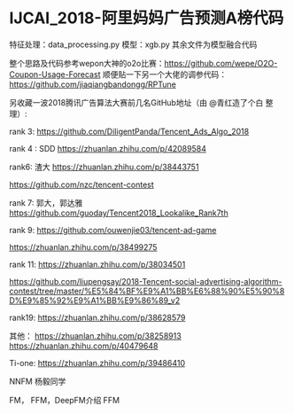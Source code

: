 # IJCAI_2018-阿里妈妈广告预测A榜代码
特征处理：data_processing.py
模型：xgb.py
其余文件为模型融合代码

整个思路及代码参考wepon大神的o2o比赛：https://github.com/wepe/O2O-Coupon-Usage-Forecast
顺便贴一下另一个大佬的调参代码：https://github.com/jiaqiangbandongg/RPTune


另收藏一波2018腾讯广告算法大赛前几名GitHub地址（由 @青红造了个白 整理）:



rank 3:
https://github.com/DiligentPanda/Tencent_Ads_Algo_2018

rank 4 : SDD
https://zhuanlan.zhihu.com/p/42089584

rank6: 渣大
https://zhuanlan.zhihu.com/p/38443751


https://github.com/nzc/tencent-contest

rank 7: 郭大，郭达雅
https://github.com/guoday/Tencent2018_Lookalike_Rank7th

rank 9:
https://github.com/ouwenjie03/tencent-ad-game

https://zhuanlan.zhihu.com/p/38499275

rank 11: 
https://zhuanlan.zhihu.com/p/38034501

https://github.com/liupengsay/2018-Tencent-social-advertising-algorithm-contest/tree/master/%E5%84%BF%E9%A1%BB%E6%88%90%E5%90%8D%E9%85%92%E9%A1%BB%E9%86%89_v2

rank19:
https://zhuanlan.zhihu.com/p/38628579




其他：
https://zhuanlan.zhihu.com/p/38258913
https://zhuanlan.zhihu.com/p/40479648

Ti-one:
https://zhuanlan.zhihu.com/p/39486410


NNFM   杨毅同学

FM， FFM，DeepFM介绍
FFM
